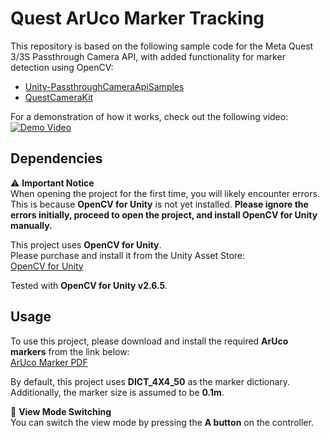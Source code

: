 # Quest ArUco Marker Tracking

This repository is based on the following sample code for the Meta Quest 3/3S Passthrough Camera API, with added functionality for marker detection using OpenCV:

- [Unity-PassthroughCameraApiSamples](https://github.com/oculus-samples/Unity-PassthroughCameraApiSamples)
- [QuestCameraKit](https://github.com/xrdevrob/QuestCameraKit)

For a demonstration of how it works, check out the following video:  
[![Demo Video](https://img.youtube.com/vi/cJSjYMuJu8w/0.jpg)](https://www.youtube.com/watch?v=cJSjYMuJu8w)

## Dependencies

⚠ **Important Notice**  
When opening the project for the first time, you will likely encounter errors. This is because **OpenCV for Unity** is not yet installed. **Please ignore the errors initially, proceed to open the project, and install OpenCV for Unity manually.**  

This project uses **OpenCV for Unity**.   
Please purchase and install it from the Unity Asset Store:  
[OpenCV for Unity](https://assetstore.unity.com/packages/tools/integration/opencv-for-unity-21088?locale=en-US)  

Tested with **OpenCV for Unity v2.6.5**.

## Usage

To use this project, please download and install the required **ArUco markers** from the link below:  
[ArUco Marker PDF](https://github.com/TakashiYoshinaga/QuestArUcoMarkerTracking/blob/main/ArUcoMarker.pdf)  

By default, this project uses **DICT_4X4_50** as the marker dictionary.  
Additionally, the marker size is assumed to be **0.1m**.  

🔄 **View Mode Switching**  
You can switch the view mode by pressing the **A button** on the controller.
